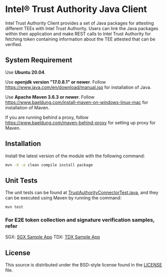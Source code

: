 # Intel® Trust Authority Java Client
Intel Trust Authority Client provides a set of Java packages for attesting different TEEs with Intel Trust Authority. Users can link the Java packages within their application and make REST calls to Intel Trust Authority for fetching token containing information about the TEE attested that can be verified.

## System Requirement

Use <b>Ubuntu 20.04</b>. 

Use <b>openjdk version "17.0.8.1" or newer</b>. Follow https://www.java.com/en/download/manual.jsp for installation of Java.

Use <b>Apache Maven 3.6.3 or newer</b>. Follow https://www.baeldung.com/install-maven-on-windows-linux-mac for installation of Maven.

If you are running behind a proxy, follow https://www.baeldung.com/maven-behind-proxy for setting up proxy for Maven.

## Installation

Install the latest version of the module with the following command:

```sh
mvn -X -e clean compile install package
```

## Unit Tests

The unit tests can be found at [TrustAuthorityConnectorTest.java](./connector/src/test/java/com/intel/trustauthority/connector/TrustAuthorityConnectorTest.java), and they can be executed using Maven by running the command:

```sh
mvn test
```

### For E2E token collection and signature verification samples, refer
SGX: [SGX Sample App](./examples/sgx-sample-app/README.md)
TDX: [TDX Sample App](./examples/tdx-sample-app/README.md)

## License

This source is distributed under the BSD-style license found in the [LICENSE](LICENSE)
file.
